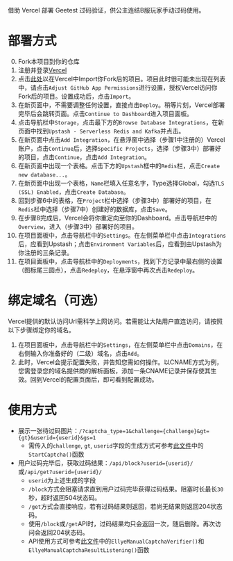 借助 Vercel 部署 Geetest 过码验证，供公主连结B服玩家手动过码使用。

# 部署方式
0. Fork本项目到你的仓库
1. 注册并登录[Vercel](https://vercel.com/)
2. 点击[此处](https://vercel.com/new)以在Vercel中Import你Fork后的项目。项目此时很可能未出现在列表中，请点击`Adjust GitHub App Permissions`进行设置，授权Vercel访问你Fork后的项目。设置成功后，点击`Import`。
3. 在新页面中，不需要调整任何设置，直接点击`Deploy`。稍等片刻，Vercel部署完毕后会跳转页面。点击`Continue to Dashboard`进入项目面板。
4. 点击导航栏中`Storage`，点击最下方的`Browse Database Integrations`，在新页面中找到`Upstash - Serverless Redis and Kafka`并点击。
5. 在新页面中点击`Add Integration`，在悬浮窗中选择（步骤1中注册的）Vercel账户，点击`Continue`后，选择`Specific Projects`，选择（步骤3中）部署好的项目，点击`Continue`，点击`Add Integration`。
6. 在新页面中出现一个表格。点击下方的`Upstash`框中的`Redis`栏，点击`Create new database...`。
7. 在新页面中出现一个表格，`Name`栏填入任意名字，Type选择Global，勾选`TLS (SSL) Enabled`，点击`Create Database`。
8. 回到步骤6中的表格，在`Project`栏中选择（步骤3中）部署好的项目，在`Redis`栏中选择（步骤7中）创建好的数据库，点击`Save`。
9. 在步骤8完成后，Vercel会将你重定向至你的Dashboard。点击导航栏中的`Overview`，进入（步骤3中）部署好的项目。
10. 在项目面板中，点击导航栏中的`Settings`。在左侧菜单栏中点击`Integrations`后，应看到Upstash；点击`Environment Variables`后，应看到由Upstash为你注册的三条记录。
11. 在项目面板中，点击导航栏中的`Deployments`，找到下方记录中最右侧的设置（图标尾三圆点），点击`Redeploy`，在悬浮窗中再次点击`Redeploy`。

# 绑定域名（可选）
Vercel提供的默认访问Url需科学上网访问。若需能让大陆用户直连访问，请按照以下步骤绑定你的域名。
1. 在项目面板中，点击导航栏中的`Settings`，在左侧菜单栏中点击`Domains`，在右侧输入你准备好的（二级）域名，点击`Add`。
2. 此时，Vercel会提示配置失败，并告知您需如何操作。以CNAME方式为例，您需登录您的域名提供商的解析面板，添加一条CNAME记录并保存使其生效。回到Vercel的配置页面后，即可看到配置成功。

# 使用方式
- 展示一张待过码图片：`/?captcha_type=1&challenge={challenge}&gt={gt}&userid={userid}&gs=1`
  - 需传入的`challenge`, `gt`, `userid`字段的生成方式可参考[此文件](https://github.com/watermellye/AutoPCR_Archived/blob/master/query/_bili_game_sdk.py#L83)中的`StartCaptcha()`函数
- 用户过码完毕后，获取过码结果：`/api/block?userid={userid}/`或`/api/get?userid={userid}/`
  - `userid`为上述生成的字段
  - `/block`方式会阻塞请求直到用户过码完毕获得过码结果。阻塞时长最长`30`秒，超时返回504状态码。
  - `/get`方式会直接响应，若有过码结果则返回，若尚无结果则返回204状态码。
  - 使用`/block`或`/get`API时，过码结果均只会返回一次，随后删除。再次访问会返回204状态码。
  - API使用方式可参考[此文件](https://github.com/watermellye/AutoPCR_Archived/blob/master/query/_captcha_verifier.py#L97)中的`EllyeManualCaptchaVerifier()`和`EllyeManualCaptchaResultListening()`函数